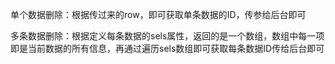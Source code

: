 单个数据删除：根据传过来的row，即可获取单条数据的ID，传参给后台即可

多条数据删除：根据定义每条数据的sels属性，返回的是一个数组，数组中每一项即是当前数据的所有信息，再通过遍历sels数组即可获取每条数据ID传给后台即可
